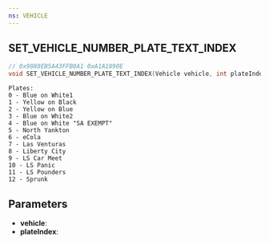 ```yaml
---
ns: VEHICLE
---
```

## SET_VEHICLE_NUMBER_PLATE_TEXT_INDEX

```c
// 0x9088EB5A43FFB0A1 0xA1A1890E
void SET_VEHICLE_NUMBER_PLATE_TEXT_INDEX(Vehicle vehicle, int plateIndex);
```

```
Plates:
0 - Blue on White1
1 - Yellow on Black
2 - Yellow on Blue
3 - Blue on White2
4 - Blue on White "SA EXEMPT"
5 - North Yankton
6 - eCola
7 - Las Venturas
8 - Liberty City
9 - LS Car Meet
10 - LS Panic
11 - LS Pounders
12 - Sprunk
```

## Parameters
* **vehicle**: 
* **plateIndex**: 

